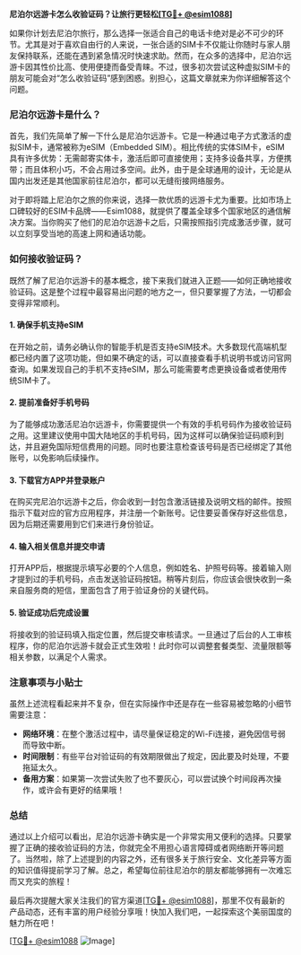 **尼泊尔远游卡怎么收验证码？让旅行更轻松[[TG💪+ @esim1088](https://t.me/s/esim1088)]**

如果你计划去尼泊尔旅行，那么选择一张适合自己的电话卡绝对是必不可少的环节。尤其是对于喜欢自由行的人来说，一张合适的SIM卡不仅能让你随时与家人朋友保持联系，还能在遇到紧急情况时快速求助。然而，在众多的选择中，尼泊尔远游卡因其性价比高、使用便捷而备受青睐。不过，很多初次尝试这种虚拟SIM卡的朋友可能会对“怎么收验证码”感到困惑。别担心，这篇文章就来为你详细解答这个问题。

### 尼泊尔远游卡是什么？

首先，我们先简单了解一下什么是尼泊尔远游卡。它是一种通过电子方式激活的虚拟SIM卡，通常被称为eSIM（Embedded SIM）。相比传统的实体SIM卡，eSIM具有许多优势：无需邮寄实体卡，激活后即可直接使用；支持多设备共享，方便携带；而且体积小巧，不会占用过多空间。此外，由于是全球通用的设计，无论是从国内出发还是其他国家前往尼泊尔，都可以无缝衔接网络服务。

对于即将踏上尼泊尔之旅的你来说，选择一款优质的远游卡尤为重要。比如市场上口碑较好的ESIM卡品牌——Esim1088，就提供了覆盖全球多个国家地区的通信解决方案。当你购买了他们的尼泊尔远游卡之后，只需按照指引完成激活步骤，就可以立刻享受当地的高速上网和通话功能。

### 如何接收验证码？

既然了解了尼泊尔远游卡的基本概念，接下来我们就进入正题——如何正确地接收验证码。这是整个过程中最容易出问题的地方之一，但只要掌握了方法，一切都会变得非常顺利。

#### 1. 确保手机支持eSIM

在开始之前，请务必确认你的智能手机是否支持eSIM技术。大多数现代高端机型都已经内置了这项功能，但如果不确定的话，可以直接查看手机说明书或访问官网查询。如果发现自己的手机不支持eSIM，那么可能需要考虑更换设备或者使用传统SIM卡了。

#### 2. 提前准备好手机号码

为了能够成功激活尼泊尔远游卡，你需要提供一个有效的手机号码作为接收验证码之用。这里建议使用中国大陆地区的手机号码，因为这样可以确保验证码顺利到达，并且避免国际短信费用的问题。同时也要注意检查该号码是否已经绑定了其他账号，以免影响后续操作。

#### 3. 下载官方APP并登录账户

在购买完尼泊尔远游卡之后，你会收到一封包含激活链接及说明文档的邮件。按照指示下载对应的官方应用程序，并注册一个新账号。记住要妥善保存好这些信息，因为后期还需要用到它们来进行身份验证。

#### 4. 输入相关信息并提交申请

打开APP后，根据提示填写必要的个人信息，例如姓名、护照号码等。接着输入刚才提到过的手机号码，点击发送验证码按钮。稍等片刻后，你应该会很快收到一条来自服务商的短信，里面包含了用于验证身份的关键代码。

#### 5. 验证成功后完成设置

将接收到的验证码填入指定位置，然后提交审核请求。一旦通过了后台的人工审核程序，你的尼泊尔远游卡就会正式生效啦！此时你可以调整套餐类型、流量限额等相关参数，以满足个人需求。

### 注意事项与小贴士

虽然上述流程看起来并不复杂，但在实际操作中还是存在一些容易被忽略的小细节需要注意：

- **网络环境**：在整个激活过程中，请尽量保证稳定的Wi-Fi连接，避免因信号弱而导致中断。
- **时间限制**：有些平台对验证码的有效期限做出了规定，因此要及时处理，不要拖延太久。
- **备用方案**：如果第一次尝试失败了也不要灰心，可以尝试换个时间段再次操作，或许会有更好的结果哦！

### 总结

通过以上介绍可以看出，尼泊尔远游卡确实是一个非常实用又便利的选择。只要掌握了正确的接收验证码的方法，你就完全不用担心语言障碍或者网络断开等问题了。当然啦，除了上述提到的内容之外，还有很多关于旅行安全、文化差异等方面的知识值得提前学习了解。总之，希望每位前往尼泊尔的朋友都能够拥有一次难忘而又充实的旅程！

最后再次提醒大家关注我们的官方渠道[[TG💪+ @esim1088](https://t.me/s/esim1088)]，那里不仅有最新的产品动态，还有丰富的用户经验分享哦！快加入我们吧，一起探索这个美丽国度的魅力所在吧！

[[TG💪+ @esim1088](https://t.me/s/esim1088) ![Image](https://i.postimg.cc/4NQfJmqS/Snipaste-2025-05-13-00-14-12.png)]